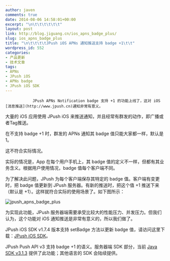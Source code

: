 ```yaml
---
author: javen
comments: true
date: 2014-08-06 14:58:01+00:00
excerpt: "\n\t\t\t\t\t\t"
layout: post
link: http://blog.jiguang.cn/ios_apns_badge_plus/
slug: ios_apns_badge_plus
title: "\n\t\t\t\tJPush iOS APNs 通知推送支持 badge +1\t\t"
wordpress_id: 552
categories:
- 产品更新
- 技术文章
tags:
- APNs
- JPush iOS
- APNs badge
- JPush iOS SDK
---
```



				JPush APNs Notification badge 支持 +1 的功能上线了，这对 iOS [消息推送](http://www.jpush.cn)通知非常有意义。

大量的 iOS 应用使用 JPush iOS 来推送通知，并且经常有群发的动作，即广播或者Tag推送。

在不支持 badge +1 时，群发的 APNs 通知其 badge 值只能大家都一样，默认是 1。

这不符合实际情况。

实际的情况是，App 在每个用户手机上，其 badge 值的定义不一样，但都有其业务含义。根据用户使用情况，badge 值每个客户端不同。

为了解决此问题，JPush 为每个客户端保存其特定的 badge 值。客户端有变更时，把 badge 值更新到 JPush 服务器。有新的推送时，把这个值 +1 推送下来（默认是 +1）。这样就符合实际的使用场景了。如下图所示：


![jpush_apns_badge_plus](http://blog.jiguang.cn/wp-content/uploads/2014/08/Snip20140806_72.png) 


为实现此功能，JPush 服务器端需要承受比较大的性能压力、并发压力。但我们认为，这个功能对 iOS 通知推送是非常有意义的，所以我们做了。

JPush iOS SDK v1.7.4 版本支持 setBadge 方法以更新 badge 值，请访问这里下载：[JPush iOS SDK](http://docs.jpush.cn/display/dev/iOS)。

JPush Push API v3 支持 badge +1 的语义。服务器端 SDK 部分，当前 [Java SDK v3.1.3](https://github.com/jpush/jpush-api-java-client/releases/tag/v3.1.3) 提供了此功能；其他语言的 SDK 会陆续提供。

 		
